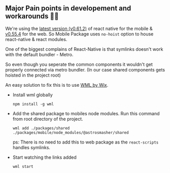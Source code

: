## Major Pain points in developement and workarounds :man_facepalming:

We're using the [latest version (v0.61.2)](https://github.com/facebook/react-native/releases/tag/v0.61.2) of react native for the mobile & [v0.55.4](https://github.com/facebook/react-native/releases/tag/v0.55.4) for the web. So Mobile Package uses ```no-hoist``` option to house react-native & react modules.

One of the biggest complains of React-Native is that symlinks doesn't work with the default bundler -     Metro.

So even though you seperate the common components it wouldn't get properly connected via metro bundler.
(In our case shared components gets hoisted in the project root)

An easy solution to fix this is to use [WML by Wix](https://github.com/wix/wml).

 * Install wml globally

   ```npm install -g wml```

 * Add the shared package to mobiles node modules. Run this command from root directory of the project.

   ```wml add ./packages/shared ./packages/mobile/node_modules/@astrosmasher/shared```

   ps: There is no need to add this to web package as the ```react-scripts``` handles symlinks.
 
 * Start watching the links added

   ```wml start```